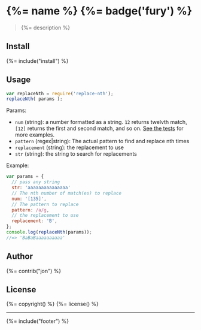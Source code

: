 # {%= name %} {%= badge('fury') %}

> {%= description %}

## Install
{%= include("install") %}

## Usage

```js
var replaceNth = require('replace-nth');
replaceNth( params );
```

Params:

* `num` (string): a number formatted as a string. `12` returns twelvth match, `[12]` returns the first and second match, and so on. [See the tests](./test/test.js) for more examples.
* `pattern` (regex|string):  The actual pattern to find and replace nth times
* `replacement` (string): the replacement to use
* `str` (string): the string to search for replacements

Example:

```js
var params = {
  // pass any string
  str: 'aaaaaaaaaaaaaaa'
  // The nth number of match(es) to replace
  num: '[135]',
  // The pattern to replace
  pattern: /a/g,
  // the replacement to use
  replacement: 'B',
};
console.log(replaceNth(params));
//=> 'BaBaBaaaaaaaaaa'
```

## Author
{%= contrib("jon") %}

## License
{%= copyright() %}
{%= license() %}

***

{%= include("footer") %}